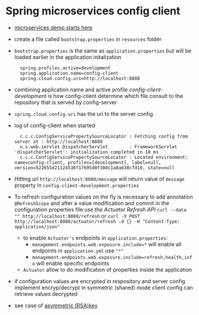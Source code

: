 # Spring microservices config client

* [microservices demo starts here](https://github.com/maurofokker/microservices-demo)

* create a file called `bootstrap.properties` in `resources` folder
* `bootstrap.properties` is the same as `application.properties` but will be loaded earlier in the application initalization

  ```properties
    spring.profiles.active=development
    spring.application.name=config-client
    spring.cloud.config.uri=http://localhost:8888
  ```

* combining application name and active profile _config-client-development_ is how config-client determine which file consult to the repository that is served by config-server
* `spring.cloud.config.uri` has the uri to the server config

* log of config-client when started

  ```
    c.c.c.ConfigServicePropertySourceLocator : Fetching config from server at : http://localhost:8888
    o.s.web.servlet.DispatcherServlet        : FrameworkServlet 'dispatcherServlet': initialization completed in 10 ms
    c.c.c.ConfigServicePropertySourceLocator : Located environment: name=config-client, profiles=[development], label=null, version=522655d21124536f1769540f380c1a8a638c7d10, state=null
  ```

* Hitting url `http://localhost:8080/message` will return value of `message` property in `config-client-development.properties`
 
* To refresh configuration values on the fly is necessary to add annotation `@RefreshScope` and after a value modification
and commit in the configuration properties file use the _Actuator Refresh API_ `curl --data "" http://localhost:8080/refresh` 
or `curl -X POST http://localhost:8080/actuator/refresh -d {} -H "Content-Type: application/json"`
  * to enable `Actuator's` endpoints in `application.properties`:
    * `management.endpoints.web.exposure.include=*` will enable all endpoints in `application.yml` use `"*"`
    * `management.endpoints.web.exposure.include=refresh,health,info` will enable specific endpoints
  * `Actuator` allow to do modification of properties inside the application 

* if configuration values are encrypted in respository and server config implement encryp/decrypt in symmetric (shared) mode
client config can retrieve values decrypted
* see case of [asymmetric (RSA)key](https://patrickgrimard.io/2016/03/04/encrypting-and-decrypting-configuration-property-values-in-spring-cloud/)